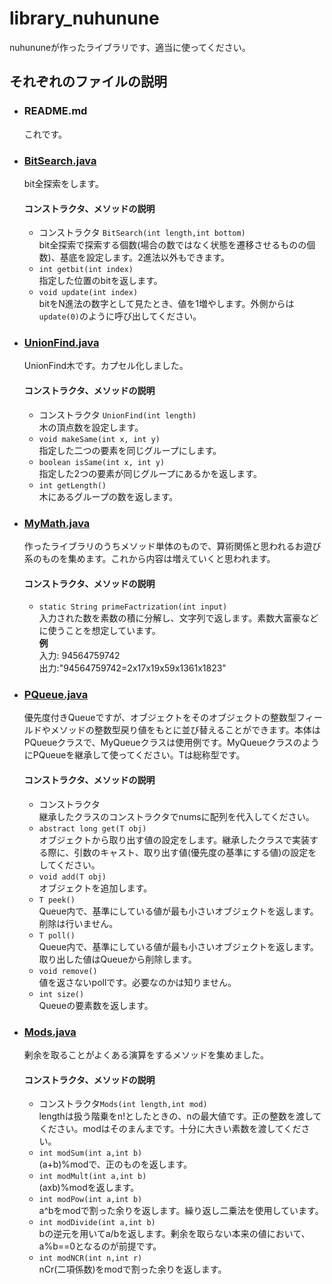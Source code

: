 # library_nuhunune
nuhununeが作ったライブラリです、適当に使ってください。

## __それぞれのファイルの説明__
- ### __README.md__
	 これです。
	   
- ### __[BitSearch.java](BitSearch.java)__
	bit全探索をします。
	#### コンストラクタ、メソッドの説明
	- コンストラクタ `BitSearch(int length,int bottom)`   
	  bit全探索で探索する個数(場合の数ではなく状態を遷移させるものの個数)、基底を設定します。2進法以外もできます。
	- `int getbit(int index)`  
	  指定した位置のbitを返します。
	- `void update(int index)`  
	  bitをN進法の数字として見たとき、値を1増やします。外側からは`update(0)`のように呼び出してください。		
  
- ### __[UnionFind.java](UnionFind.java)__
	UnionFind木です。カプセル化しました。
	#### コンストラクタ、メソッドの説明
	- コンストラクタ `UnionFind(int length)`  
	  木の頂点数を設定します。
	- `void makeSame(int x, int y)`  
	  指定した二つの要素を同じグループにします。
	- `boolean isSame(int x, int y)`  
	  指定した2つの要素が同じグループにあるかを返します。
	- `int getLength()`  
	  木にあるグループの数を返します。
	  
	    
- ### __[MyMath.java](MyMath.java)__
	 作ったライブラリのうちメソッド単体のもので、算術関係と思われるお遊び系のものを集めます。これから内容は増えていくと思われます。
	 #### コンストラクタ、メソッドの説明
	 - `static String primeFactrization(int input)`  
	   入力された数を素数の積に分解し、文字列で返します。素数大富豪などに使うことを想定しています。  
	   __例__  
	   入力: 94564759742  
	   出力:"94564759742=2x17x19x59x1361x1823"
  
- ### __[PQueue.java](PQueue.java)__
	 優先度付きQueueですが、オブジェクトをそのオブジェクトの整数型フィールドやメソッドの整数型戻り値をもとに並び替えることができます。本体はPQueueクラスで、MyQueueクラスは使用例です。MyQueueクラスのようにPQueueを継承して使ってください。Tは総称型です。
	 #### コンストラクタ、メソッドの説明
	 - コンストラクタ  
	   継承したクラスのコンストラクタでnumsに配列を代入してください。
	 - `abstract long get(T obj)`  
	   オブジェクトから取り出す値の設定をします。継承したクラスで実装する際に、引数のキャスト、取り出す値(優先度の基準にする値)の設定をしてください。
	 - `void add(T obj)`  
	   オブジェクトを追加します。
	 - `T peek()`  
	   Queue内で、基準にしている値が最も小さいオブジェクトを返します。削除は行いません。
	 - `T poll()`  
	   Queue内で、基準にしている値が最も小さいオブジェクトを返します。取り出した値はQueueから削除します。
	 - `void remove()`  
	   値を返さないpollです。必要なのかは知りません。
	 - `int size()`  
	   Queueの要素数を返します。
	   
- ### __[Mods.java](Mods.java)__
	 剰余を取ることがよくある演算をするメソッドを集めました。
	 #### コンストラクタ、メソッドの説明
	 - コンストラクタ`Mods(int length,int mod)`  
	   lengthは扱う階乗をn!としたときの、nの最大値です。正の整数を渡してください。modはそのまんまです。十分に大きい素数を渡してください。
	 - `int modSum(int a,int b)`  
	   (a+b)%modで、正のものを返します。
	 - `int modMult(int a,int b)`  
	   (axb)%modを返します。
	 - `int modPow(int a,int b)`  
	   a^bをmodで割った余りを返します。繰り返し二乗法を使用しています。
	 - `int modDivide(int a,int b)`  
	   bの逆元を用いてa/bを返します。剰余を取らない本来の値において、a%b==0となるのが前提です。
	 - `int modNCR(int n,int r)`  
	   nCr(二項係数)をmodで割った余りを返します。
